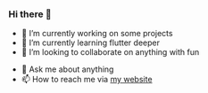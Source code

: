 ### Hi there 👋

<!--
**BRTZL/BRTZL** is a ✨ _special_ ✨ repository because its `README.md` (this file) appears on your GitHub profile.
-->

- 🔭 I’m currently working on some projects
- 🌱 I’m currently learning flutter deeper
- 👯 I’m looking to collaborate on anything with fun
<!--
- 🤔 I’m looking for help with ...
-->
- 💬 Ask me about anything
- 📫 How to reach me via [my website](brtzl.tech)
<!--
- 😄 Pronouns: ...
- ⚡ Fun fact: ...
-->
